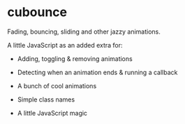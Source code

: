 # cubounce

Fading, bouncing, sliding and other jazzy animations.

A little JavaScript as an added extra for:
* Adding, toggling & removing animations
* Detecting when an animation ends & running a callback

* A bunch of cool animations
* Simple class names
* A little JavaScript magic